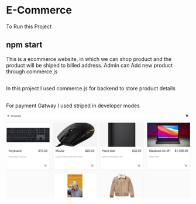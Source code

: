 # E-Commerce
To Run this Project 
## npm start

This is a ecommerce website, in which we can shop product and the product will be shiped to billed address.
Admin can Add new product through commerce.js  
##
In this project I used commerce.js for backend to store product details
##
For payment Gatway I used striped in developer modes 

![image](./src/assets/home.png)

